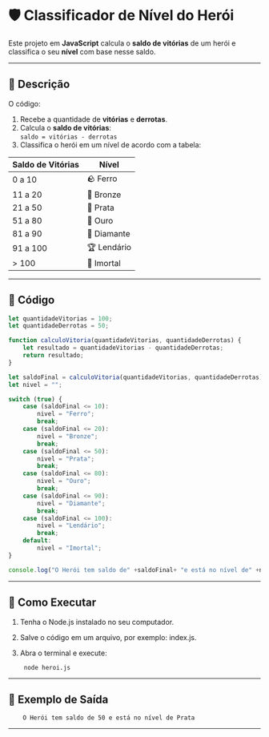 # 🛡️ Classificador de Nível do Herói

Este projeto em **JavaScript** calcula o **saldo de vitórias** de um herói e classifica o seu **nível** com base nesse saldo.

---

## 📜 Descrição

O código:
1. Recebe a quantidade de **vitórias** e **derrotas**.
2. Calcula o **saldo de vitórias**:  
   ```saldo = vitórias - derrotas```
3. Classifica o herói em um nível de acordo com a tabela:

| Saldo de Vitórias | Nível      |
|-------------------|-----------|
| 0 a 10            | 🪨 Ferro  |
| 11 a 20           | 🥉 Bronze |
| 21 a 50           | 🥈 Prata  |
| 51 a 80           | 🥇 Ouro   |
| 81 a 90           | 💎 Diamante |
| 91 a 100          | 🏆 Lendário |
| > 100             | 🐉 Imortal |

---

## 📂 Código

```javascript
let quantidadeVitorias = 100;
let quantidadeDerrotas = 50;

function calculoVitoria(quantidadeVitorias, quantidadeDerrotas) {
    let resultado = quantidadeVitorias - quantidadeDerrotas;
    return resultado;
}

let saldoFinal = calculoVitoria(quantidadeVitorias, quantidadeDerrotas);
let nivel = "";

switch (true) {
    case (saldoFinal <= 10):
        nivel = "Ferro";
        break;
    case (saldoFinal <= 20):
        nivel = "Bronze";
        break;
    case (saldoFinal <= 50):
        nivel = "Prata";
        break;
    case (saldoFinal <= 80):
        nivel = "Ouro";
        break;
    case (saldoFinal <= 90):
        nivel = "Diamante";
        break;
    case (saldoFinal <= 100):
        nivel = "Lendário";
        break;
    default:
        nivel = "Imortal";
}

console.log("O Herói tem saldo de" +saldoFinal+ "e está no nível de" +nivel");
```
---

## 🚀 Como Executar
1. Tenha o Node.js instalado no seu computador.

2. Salve o código em um arquivo, por exemplo: index.js.

3. Abra o terminal e execute:

        node heroi.js

---

## 📌 Exemplo de Saída

        O Herói tem saldo de 50 e está no nível de Prata

---


